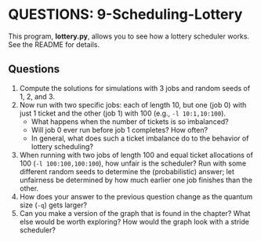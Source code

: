 
# QUESTIONS: 9-Scheduling-Lottery

This program, **lottery.py**, allows you to see how a lottery scheduler works. See the README for details.

## Questions
1. Compute the solutions for simulations with 3 jobs and random seeds of 1, 2, and 3.
2. Now run with two specific jobs: each of length 10, but one (job 0) with just 1 ticket and the other (job 1) with 100 (e.g., `-l 10:1,10:100`). 
   - What happens when the number of tickets is so imbalanced? 
   - Will job 0 ever run before job 1 completes? How often? 
   - In general, what does such a ticket imbalance do to the behavior of lottery scheduling?
3. When running with two jobs of length 100 and equal ticket allocations of 100 (`-l 100:100,100:100`), how unfair is the scheduler? Run with some different random seeds to determine the (probabilistic) answer; let unfairness be determined by how much earlier one job finishes than the other.
4. How does your answer to the previous question change as the quantum size (`-q`) gets larger?
5. Can you make a version of the graph that is found in the chapter? What else would be worth exploring? How would the graph look with a stride scheduler?